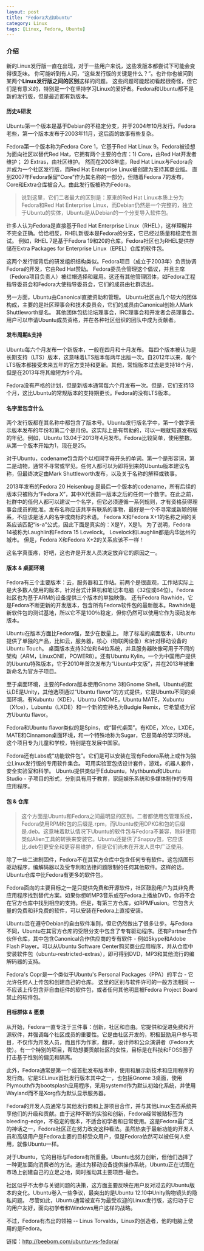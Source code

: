 ```yaml
---
layout: post
title: "Fedora大战Ubuntu"
category: Linux
tags: [Linux, Fedora, Ubuntu]
---
```


### 介绍

新的Linux发行版一直在出现，对于一些用户来说，这些发版本都尝试下可能会变得很乏味。 你可能听到有人问，“这些发行版的关键是什么？”。也许你也被问到某两个**Linux发行版之间的区别**这样的问题。 这些问题可能起初看起很奇怪，但它们是有意义的，特别是一个在坚持学习Linux的爱好者。Fedora和Ubuntu都不是新的发行版，但是最近都有新版本。
    

#### 历史&研发

Ubuntu第一个版本是基于Debian的不稳定分支，并于2004年10月发行。Fedora老些，第一个版本发布于2003年11月，这后面的故事有些复杂。

Fedora第一个版本称为Fedora Core 1，它基于Red Hat Linux 9。Fedora被设想为面向社区以替代Red Hat，它拥有两个主要的仓库：1) Core，由Red Hat开发者维护； 2) Extras，由社区维护。 然而在2003年底，Red Hat Linux与Fedora合并成为一个社区发行版，而Red Hat Enterprise Linux被创建为支持其商业版。 直到2007年Fedora保留“Core”作为其名称的一部分，但随着Fedora 7的发布，Core和Extra仓库被合入。由此发行版被称为Fedora。

> 说到这里，它们二者最大的区别是：原来的Red Hat Linux本质上分为Fedora和Red Hat Enterprise Linux，而Debian仍然是一个完整的，独立于Ubuntu的实体，Ubuntu是从Debian的一个分支导入软件包。

许多人认为Fedora是直接基于Red Hat Enterprise Linux（RHEL），这样理解并不完全正确。恰恰相反，RHEL新版本是Fedora的分支，它已经过质量和稳定性测试。 例如，RHEL 7是基于Fedora 19和20的仓库。Fedora社区也为RHEL提供存储在Extra Packages for Enterprise Linux（EPEL）仓库的软件包。

这两个发行版背后的研发组织结构类似。Fedora项目（成立于2003年）负责协调Fedora的开发，它由Red Hat赞助。 Fedora委员会管理这个倡议，并且主席（Fedora项目负责人）被红帽选择和雇用。这还有其他管理团体，如Fedora工程指导委员会和Fedora大使指导委员会，它们的成员由社群选出。

另一方面，Ubuntu由Canonical直接资助和管理。 Ubuntu社区由几个较大的团体构成，主要的是社区理事会和技术委员会，它们的成员由Canonical创始人Mark Shuttleworth提名。 其他团体包括论坛理事会，IRC理事会和开发者会员理事会。用户可以申请Ubuntu成员资格，并在各种社区组织的团队中成为贡献者。


#### 发布周期&支持

Ubuntu每六个月发布一个新版本，一般在四月和十月发布。 每四个版本被认为是长期支持（LTS）版本，这意味着LTS版本每两年出版一次。自2012年以来，每个LTS版本都接受未来五年的官方支持和更新。其他，常规版本过去是支持18个月，但是在2013年将其缩短为9个月。

Fedora没有严格的计划，但是新版本通常每六个月发布一次。但是，它们支持13个月，这比Ubuntu的常规版本的支持期更长。Fedora的没有LTS版本。

#### 名字里包含什么

两个发行版都在其名称中都包含了版本号。Ubuntu发行版名字中，第一个数字表示版本发布的年份和第二个是月份。这实际上是有帮助的，可以一眼就知道发布版的年纪。例如，Ubuntu 13.04于2013年4月发布。Fedora比较简单，使用整数。从第一个版本开始为1，现在是25。

对于Ubuntu，codename包含两个以相同字母开头的单词。第一个是形容词，第二是动物，通常不寻常或罕见。任何人都可以为即将到来的Ubuntu版本建议名称，但最终决定由Mark Shuttleworth发布，以及关于名称的解释或轶事。

2013年发布的Fedora 20 Heisenbug 是最后一个版本的codename，所有后续的版本只被称为“Fedora X”，其中X代表前一版本之后的任何一个数字。在此之前，社群中的任何人都可以建议一个名字，但它必须遵循一系列规则，才有资格获得理事会成员的批准。发布名称应该共享有联系的事物，最好是一个不寻常或新颖的联系，不应该是活人的名字或商标的术语。 Fedora X和Fedora X+1的名称之间的关系应该匹配“is-a”公式，因此下面是真实的：X是Y，X是1。 为了说明，Fedora 14被称为Laughlin和Fedora 15 Lovelock。 Lovelock和Laughlin都是内华达州的城市。 但是，Fedora X和Fedora X+2的关系应该不一样！

这名字真蛋疼，好吧，这也许是开发人员决定放弃它的原因之一。

#### 版本 & 桌面环境

Fedora有三个主要版本：云，服务器和工作站。前两个是很直观，工作站实际上是大多数人使用的版本，针对台式计算机和笔记本电脑（32位或64位）。Fedora社区也为基于ARM的设备提供三个版本的单独映像。 还有Fedora Rawhide，它是Fedora不断更新的开发版本，包含所有Fedora软件包的最新版本。Rawhide是新软件包的测试基地，所以它不是100％稳定，但你仍然可以使用它作为滚动发布版本。

Ubuntu在版本方面比Fedora强，至少在数量上。 除了标准的桌面版本，Ubuntu提供了单独的产品，比如云，服务器，核心（物联网设备）和针对移动设备的Ubuntu Touch。 桌面版本支持32位和64位系统，并且服务器映像可用于不同的架构（ARM，LinuxONE，POWER8）。还有Ubuntu Kylin，一个为中国用户提供的Ubuntu特殊版本，它于2010年首次发布为“Ubuntu中文版”，并在2013年被重新命名为官方子项目。

至于桌面环境，主要的Fedora版本使用Gnome 3和Gnome Shell。Ubuntu的默认DE是Unity，其他选项通过“Ubuntu flavor”的方式提供，它是Ubuntu不同的桌面环境。有Kubuntu（KDE），Ubuntu GNOME，Ubuntu MATE，Xubuntu（Xfce），Lubuntu（LXDE）和一个新的变种名为Budgie Remix，它希望成为官方Ubuntu flavor。

Fedora和Ubuntu flavor类似的是Spins，或“替代桌面”。有KDE，Xfce，LXDE，MATE和Cinnamon桌面环境，和一个特殊地称为Sugar，它是简单的学习环境。 这个项目专为儿童和学校，特别是在发展中国家。

Fedora还有Labs或“功能软件包”。它们是可以安装在现有Fedora系统上或作为独立Linux发行版的专用软件集合。 可用实验室包括设计套件，游戏，机器人套件，安全实验室和科学。 Ubuntu提供类似于Edubuntu，Mythbuntu和Ubuntu Studio - 子项目的形式，分别具有用于教育，家庭娱乐系统和多媒体制作的专用应用程序。


#### 包 & 仓库

> 这个方面是Ubuntu和Fedora之间最明显的区别。二者都使用包管理系统，Fedora使用RPM和包的后缀是.rpm，而Ubuntu使用DPKG和包的后缀是.deb。这意味着默认情况下Ubuntu的软件包与Fedora不兼容，除非使用类似Alien工具的转换来安装它。Ubuntu还提供了Snappy包，它应该比.deb包更安全和更容易维护，但是它们尚未在开发人员中广泛使用。

除了一些二进制固件，Fedora不在其官方仓库中包含任何专有软件。这包括图形驱动程序，编解码器以及受专利和法律问题限制的任何其他软件。这样的话，Ubuntu仓库中比Fedora有更多的软件包。

Fedora面向的主要目标之一是只提供免费和开源软件，社区鼓励用户为其非免费应用程序找到替代方案。如果你想听MP3音乐或在Fedora上播放DVD，你将不会在官方仓库中找到相应的支持。但是，有第三方仓库，如RPMFusion。它包含大量的免费和非免费的软件，可以安装在Fedora上直接安装。

Ubuntu旨在遵守Debian的自由软件准则，但它仍然做出了很多让步。与Fedora不同，Ubuntu在其官方仓库的受限分支中包含了专有驱动程序。还有Partner合作伙伴仓库，其中包含Canonical合作供应商的专有软件 - 例如Skype和Adobe Flash Player。可以从Ubuntu Software Center购买商业应用程序，并从仓库中安装软件包（ubuntu-restricted-extras），即可得到DVD，MP3和其他流行的编解码器的支持。

Fedora's Copr是一个类似于Ubuntu's Personal Packages（PPA）的平台 - 它允许任何人上传包和创建自己的仓库。 这里的区别与软件许可的一般方法相同 -- 不应该上传包含非自由组件的软件包，或者任何其他明显被Fedora Project Board禁止的软件包。

#### 目标群体 & 愿景

从开始，Fedora一直专注于三件事：创新，社区和自由。它提供和促进免费和开源软件，并强调每个社区成员的重要性。它是由社区开发的，积极鼓励用户参与项目，不仅作为开发人员，而且作为作家，翻译，设计师和公众演讲者（Fedora大使）。有一个特别的项目，帮助想要贡献社区的女性，目标是在科技和FOSS圈子打击基于性别的偏见和隔离。

此外，Fedora通常是第一个或首批发布版本中，使用和展示新技术和应用程序的发行商。它是SELinux首批发行版本其中之一，也包括Gnome 3桌面，使用Plymouth作为bootsplash应用程序，采用systemd作为默认初始化系统，并使用Wayland而不是Xorg作为默认显示服务器。

Fedora的开发人员通常与其他发行商和上游项目合作，并与其他Linux生态系统共享他们的升级和贡献。由于这种不断的实验和创新，Fedora经常被贴标签为bleeding-edge，不稳定的版本，不适合初学者和日常使用。这是Fedora最广泛的神话之一，Fedora社区正在努力改变这种看法。虽然热衷于最新功能的开发人员和高级用户是Fedora主要的目标受众用户，但是Fedora依然可以被任何人使用，就像Ubuntu一样。

对于Ubuntu，它的目标与Fedora有所重叠。Ubuntu也努力创新，但他们选择了一种更加面向消费者的方法。通过为移动设备提供操作系统，Ubuntu正在试图在市场上创建自己的立足之地，同时推动其主要项目-融合。

社区似乎不太参与关键问题的决策，这方面主要反映在用户反对过去的Ubuntu版本的变化。Ubuntu卷入一些争议，最突出的是Ubuntu 12.10中Unity购物镜头的隐私问题。 尽管如此，Ubuntu通常被宣布为最受欢迎的Linux发行版，这归功于它的用户友好，面向初学者和Windows用户这样的战略。

不过，Fedora有杰出的领袖 -- Linus Torvalds，Linux的创造者，他的电脑上使用的是Fedora。


链接：http://beebom.com/ubuntu-vs-fedora/
